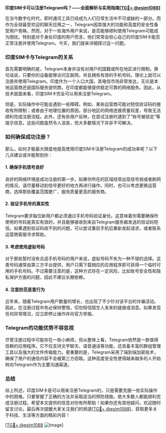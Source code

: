 **印度SIM卡可以注册Telegram吗？——全面解析与实用指南[[TG💪+ @esim1088](https://t.me/s/esim1088)]**

在当今数字化时代，即时通讯工具已经成为人们日常生活中不可或缺的一部分。而作为全球最受欢迎的聊天应用之一，Telegram因其强大的功能和高度的安全性备受用户青睐。然而，对于一些海外用户来说，是否能够顺利使用Telegram可能成为困扰。特别是对于身处印度的用户而言，他们常常会担心自己的印度SIM卡能否正常注册并使用Telegram。今天，我们就来详细探讨这一问题。

### 印度SIM卡与Telegram的关系

首先需要明确的是，Telegram本身并没有对用户的国籍或所在地区进行限制。换句话说，只要你的设备能够访问互联网，并且拥有有效的手机号码，理论上就可以注册并使用Telegram。印度作为一个人口大国，其电信市场非常发达，无论是本地运营商还是国际服务提供商，在印度都能够提供稳定可靠的网络服务。因此，从技术层面来看，印度SIM卡完全可以用来注册Telegram。

但是，实际操作中可能会遇到一些障碍。例如，某些运营商可能对短信验证码的接收有所限制；或者由于地理位置的原因，部分地区的网络连接质量较差，导致无法顺利完成注册流程。此外，还有些用户反映，在尝试注册时遇到了“账号被锁定”等提示信息。这些问题虽然令人沮丧，但大多数情况下并非不可解决。

### 如何确保成功注册？

那么，如何才能最大限度地提高使用印度SIM卡注册Telegram的成功率呢？以下几点建议或许能帮到你：

#### 1. 确保手机信号良好
良好的网络环境是成功注册的第一步。如果你所在的区域经常出现信号弱或者断网的情况，请尽量移动到信号更好的地方再进行操作。同时，也可以考虑更换运营商，选择那些覆盖范围更广、服务质量更高的服务商。

#### 2. 验证手机号的真实性
Telegram要求每位新用户都必须通过手机号码验证身份。这意味着你需要确保所使用的号码是真实有效的，并且能够接收到来自Telegram服务器发送的验证码短信。如果遇到验证码收不到的问题，可以尝试重启手机后重新发起请求，或者联系运营商客服寻求帮助。

#### 3. 考虑使用虚拟号码
对于那些暂时没有合适手机号码的用户来说，虚拟号码不失为一种不错的选择。这类号码通常由第三方平台提供，用户只需下载相应的应用程序即可获得一个临时可用的手机号码。不过需要注意的是，这种方式存在一定风险，比如账号安全性和隐私保护方面的问题，因此不建议长期依赖。

#### 4. 注意防范恶意行为
近年来，随着Telegram用户数量的增长，也出现了不少针对该平台的诈骗活动。因此，在注册过程中务必保持警惕，切勿轻信陌生人发来的链接或消息。如果发现任何异常情况，应立即停止操作并向官方举报。

### Telegram的功能优势不容忽视

尽管注册过程中可能存在一些小麻烦，但从整体上看，Telegram依然是一款值得信赖的应用程序。它不仅支持文字聊天、语音通话等功能，还具备丰富的群组管理工具以及强大的文件传输能力。更重要的是，Telegram采用了端到端加密技术，确保了用户的通信内容不会被第三方窃取。这种高度安全性使得越来越多的人开始转向Telegram作为主要沟通渠道。

### 总结

综上所述，印度SIM卡是可以用来注册Telegram的，只是需要克服一些实际操作中的困难。只要掌握了正确的方法并采取适当的预防措施，绝大多数人都能顺利完成注册过程。希望本文提供的信息对你有所帮助！如果你还有其他疑问，欢迎随时留言讨论。最后再次提醒大家关注我们的频道[[TG💪+ @esim1088](https://t.me/s/esim1088)]，获取更多关于科技、生活等方面的精彩内容！

[[TG💪+ @esim1088](https://t.me/s/esim1088) ![Image](https://i.postimg.cc/4NQfJmqS/Snipaste-2025-05-13-00-14-12.png)]